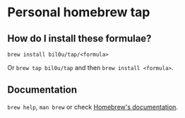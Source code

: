 # Personal homebrew tap

## How do I install these formulae?

`brew install bil0u/tap/<formula>`

Or `brew tap bil0u/tap` and then `brew install <formula>`.

## Documentation

`brew help`, `man brew` or check [Homebrew's documentation](https://docs.brew.sh).
